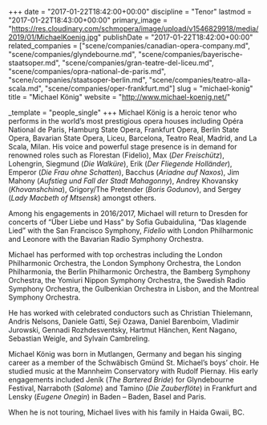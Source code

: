 +++
date = "2017-01-22T18:42:00+00:00"
discipline = "Tenor"
lastmod = "2017-01-22T18:43:00+00:00"
primary_image = "https://res.cloudinary.com/schmopera/image/upload/v1546829918/media/2019/01/MichaelKoenig.jpg"
publishDate = "2017-01-22T18:42:00+00:00"
related_companies = ["scene/companies/canadian-opera-company.md", "scene/companies/glyndebourne.md", "scene/companies/bayerische-staatsoper.md", "scene/companies/gran-teatre-del-liceu.md", "scene/companies/opra-national-de-paris.md", "scene/companies/staatsoper-berlin.md", "scene/companies/teatro-alla-scala.md", "scene/companies/oper-frankfurt.md"]
slug = "michael-konig"
title = "Michael König"
website = "http://www.michael-koenig.net/"

_template = "people_single"
+++
Michael König is a heroic tenor who performs in the world’s most prestigious opera houses including Opéra National de Paris, Hamburg State Opera, Frankfurt Opera, Berlin State Opera, Bavarian State Opera, Liceu, Barcelona, Teatro Real, Madrid, and La Scala, Milan.  His voice and powerful stage presence is in demand for renowned roles such as Florestan (Fidelio), Max (*Der Freischütz*), Lohengrin, Siegmund (*Die Walküre*), Erik (*Der Fliegende Holländer*), Emperor (*Die Frau ohne Schatten*), Bacchus (*Ariadne auf Naxos*), Jim Mahony (*Aufstieg und Fall der Stadt Mahagonny*), Andrey Khovansky (*Khovanshchina*), Grigory/The Pretender (*Boris Godunov*), and Sergey (*Lady Macbeth of Mtsensk*) amongst others.

Among his engagements in 2016/2017, Michael will return to Dresden for concerts of “Über Liebe und Hass” by Sofia Gubaidulina, “Das klagende Lied” with the San Francisco Symphony, *Fidelio* with London Philharmonic and Leonore with the Bavarian Radio Symphony Orchestra.

Michael has performed with top orchestras including the London Philharmonic Orchestra, the London Symphony Orchestra, the London Philharmonia, the Berlin Philharmonic Orchestra, the Bamberg Symphony Orchestra, the Yomiuri Nippon Symphony Orchestra, the Swedish Radio Symphony Orchestra, the Gulbenkian Orchestra in Lisbon, and the Montreal Symphony Orchestra.

He has worked with celebrated conductors such as Christian Thielemann, Andris Nelsons, Daniele Gatti, Seji Ozawa, Daniel Barenboim, Vladimir Jurowski, Gennadi Rozhdesventsky, Hartmut Hänchen, Kent Nagano, Sebastian Weigle, and Sylvain Cambreling.

Michael König was born in Mutlangen, Germany and began his singing career as a member of the Schwäbisch Gmünd St. Michael’s boys’ choir. He studied music at the Mannheim Conservatory with Rudolf Piernay. His early engagements included Jeník (*The Bartered Bride*) for Glyndebourne Festival, Narraboth (*Salome*) and Tamino (*Die Zauberflöte*) in Frankfurt and Lensky (*Eugene Onegin*) in Baden – Baden, Basel and Paris.

When he is not touring, Michael lives with his family in Haida Gwaii, BC.